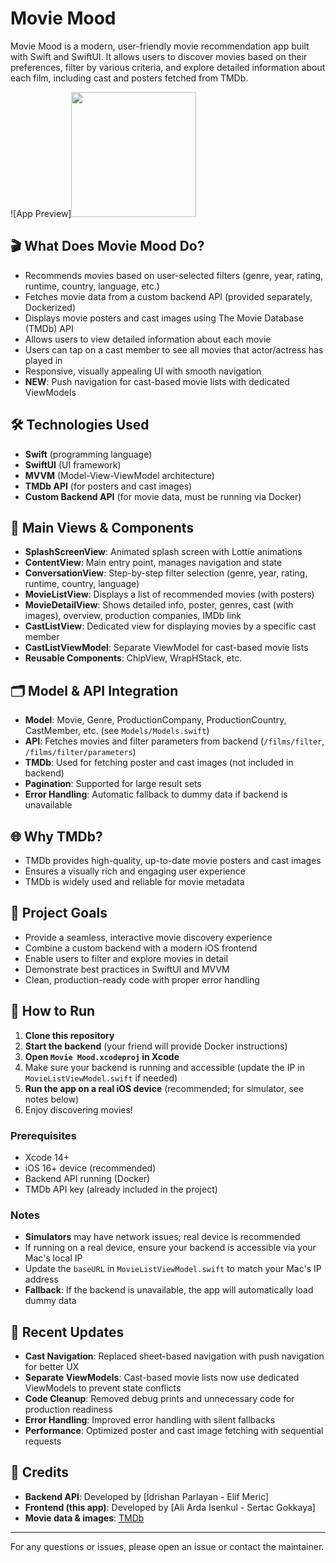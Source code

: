 # Movie Mood

Movie Mood is a modern, user-friendly movie recommendation app built with Swift and SwiftUI. It allows users to discover movies based on their preferences, filter by various criteria, and explore detailed information about each film, including cast and posters fetched from TMDb.

![App Preview]<img src="app_video.gif" width="200"/>

## 🎬 What Does Movie Mood Do?

- Recommends movies based on user-selected filters (genre, year, rating, runtime, country, language, etc.)
- Fetches movie data from a custom backend API (provided separately, Dockerized)
- Displays movie posters and cast images using The Movie Database (TMDb) API
- Allows users to view detailed information about each movie
- Users can tap on a cast member to see all movies that actor/actress has played in
- Responsive, visually appealing UI with smooth navigation
- **NEW**: Push navigation for cast-based movie lists with dedicated ViewModels

## 🛠️ Technologies Used

- **Swift** (programming language)
- **SwiftUI** (UI framework)
- **MVVM** (Model-View-ViewModel architecture)
- **TMDb API** (for posters and cast images)
- **Custom Backend API** (for movie data, must be running via Docker)

## 📱 Main Views & Components

- **SplashScreenView**: Animated splash screen with Lottie animations
- **ContentView**: Main entry point, manages navigation and state
- **ConversationView**: Step-by-step filter selection (genre, year, rating, runtime, country, language)
- **MovieListView**: Displays a list of recommended movies (with posters)
- **MovieDetailView**: Shows detailed info, poster, genres, cast (with images), overview, production companies, IMDb link
- **CastListView**: Dedicated view for displaying movies by a specific cast member
- **CastListViewModel**: Separate ViewModel for cast-based movie lists
- **Reusable Components**: ChipView, WrapHStack, etc.

## 🗂️ Model & API Integration

- **Model**: Movie, Genre, ProductionCompany, ProductionCountry, CastMember, etc. (see `Models/Models.swift`)
- **API**: Fetches movies and filter parameters from backend (`/films/filter`, `/films/filter/parameters`)
- **TMDb**: Used for fetching poster and cast images (not included in backend)
- **Pagination**: Supported for large result sets
- **Error Handling**: Automatic fallback to dummy data if backend is unavailable

## 🌐 Why TMDb?

- TMDb provides high-quality, up-to-date movie posters and cast images
- Ensures a visually rich and engaging user experience
- TMDb is widely used and reliable for movie metadata

## 🎯 Project Goals

- Provide a seamless, interactive movie discovery experience
- Combine a custom backend with a modern iOS frontend
- Enable users to filter and explore movies in detail
- Demonstrate best practices in SwiftUI and MVVM
- Clean, production-ready code with proper error handling

## 🚀 How to Run

1. **Clone this repository**
2. **Start the backend** (your friend will provide Docker instructions)
3. **Open `Movie Mood.xcodeproj` in Xcode**
4. Make sure your backend is running and accessible (update the IP in `MovieListViewModel.swift` if needed)
5. **Run the app on a real iOS device** (recommended; for simulator, see notes below)
6. Enjoy discovering movies!

### Prerequisites

- Xcode 14+
- iOS 16+ device (recommended)
- Backend API running (Docker)
- TMDb API key (already included in the project)

### Notes

- **Simulators** may have network issues; real device is recommended
- If running on a real device, ensure your backend is accessible via your Mac's local IP
- Update the `baseURL` in `MovieListViewModel.swift` to match your Mac's IP address
- **Fallback**: If the backend is unavailable, the app will automatically load dummy data

## 🔧 Recent Updates

- **Cast Navigation**: Replaced sheet-based navigation with push navigation for better UX
- **Separate ViewModels**: Cast-based movie lists now use dedicated ViewModels to prevent state conflicts
- **Code Cleanup**: Removed debug prints and unnecessary code for production readiness
- **Error Handling**: Improved error handling with silent fallbacks
- **Performance**: Optimized poster and cast image fetching with sequential requests

## 👥 Credits

- **Backend API**: Developed by [İdrishan Parlayan - Elif Meric]
- **Frontend (this app)**: Developed by [Ali Arda Isenkul - Sertac Gokkaya]
- **Movie data & images**: [TMDb](https://www.themoviedb.org/)

---

For any questions or issues, please open an issue or contact the maintainer.
